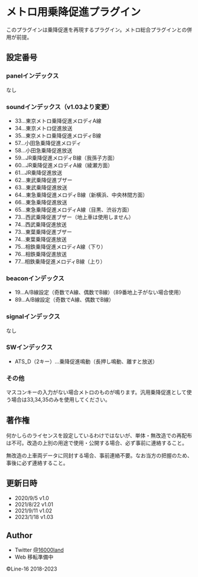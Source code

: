 # メトロ用乗降促進プラグイン
このプラグインは乗降促進を再現するプラグイン。メトロ総合プラグインとの併用が前提。

## 設定番号
### panelインデックス
なし

### soundインデックス（v1.03より変更）
- 33…東京メトロ乗降促進メロディA線
- 34…東京メトロ促進放送
- 35…東京メトロ乗降促進メロディB線
- 57…小田急乗降促進メロディ
- 58…小田急乗降促進放送
- 59…JR乗降促進メロディB線（我孫子方面）
- 60…JR乗降促進メロディA線（綾瀬方面）
- 61…JR乗降促進放送
- 62…東武乗降促進ブザー
- 63…東武乗降促進放送
- 64…東急乗降促進メロディB線（新横浜、中央林間方面）
- 66…東急乗降促進放送
- 65…東急乗降促進メロディA線（目黒、渋谷方面）
- 73…西武乗降促進ブザー（地上車は使用しません）
- 74…西武乗降促進放送
- 73…東葉乗降促進ブザー
- 74…東葉乗降促進放送
- 75…相鉄乗降促進メロディA線（下り）
- 76…相鉄乗降促進放送
- 77…相鉄乗降促進メロディB線（上り）

### beaconインデックス
- 19…A/B線設定（奇数でA線、偶数でB線）（89番地上子がない場合使用）
- 89…A/B線設定（奇数でA線、偶数でB線）

### signalインデックス
なし

### SWインデックス
- ATS_D（2キー）…乗降促進鳴動（長押し鳴動、離すと放送）

### その他
マスコンキーの入力がない場合メトロのものが鳴ります。汎用乗降促進として使う場合は33,34,35のみを使用してください。

## 著作権
何かしらのライセンスを設定しているわけではないが、単体・無改造での再配布は不可。改造の上別の用途で使用・公開する場合、必ず事前に連絡すること。

無改造の上車両データに同封する場合、事前連絡不要。なお当方の把握のため、事後に必ず連絡すること。

## 更新日時
- 2020/9/5 v1.0
- 2021/8/22 v1.01
- 2021/9/11 v1.02
- 2023/1/18 v1.03

## Author
- Twitter [@16000land](https://twitter.com/16000land)
- Web 移転準備中

©Line-16 2018-2023